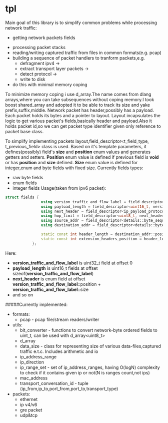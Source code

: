 # tpl

Main goal of this library is to simplify common problems while processing network traffic:
* getting network packets fields
- processing packet stacks
- reading/writing captured traffic from files in common formats(e.g. pcap)
- building a sequence of packet handlers to tranform packets,e.g. 
  * defragment ipv4 ->
  * extract transport layer packets ->
  * detect protocol ->
  * write to disk
- do this with minimal memory coping

To minimize memory coping i use d_array.The name comes from dlang arrays,where you can take subsequences without coping memory.I took boost shared_array and adopted it to be able to track its size and yake prefix,suffix,middle. 
Network packet has header,possibly has a payload. Each packet holds its bytes and a pointer to layout. Layout incapsulates the logic to get various packet's fields,basically header and payload.Also it holds packet id,so we can get packet type identifier given only reference to packet base class.

To simplify implementing packets layout,field_descriptor<t_field_type, t_previous_field> class is used. Based on it's template parameters, it defines(possibly) field's __size__ and __position__ enum values and generates getters and setters. __Position__ enum value is defined if previous field is __void__ or has __position__ and __size__ defined. __Size__ enum value is defined for integer,enum and byte fields with fixed size.  Currently fields types:
* raw byte fields
* enum fields
* integer fields
Usage(taken from ipv6 packet):
```cpp
struct fields {
                using version_traffic_and_flow_label = field_descriptor<uint32_t>;
                using payload_length = field_descriptor<uint16_t, version_traffic_and_flow_label>;
                using next_header = field_descriptor<ip_payload_protocols , payload_length>;
                using hop_limit = field_descriptor<uint8_t, next_header>;
                using source_addr = field_descriptor<details::byte_sequence<16>, hop_limit>;
                using destination_addr = field_descriptor<details::byte_sequence<16>, source_addr>;

                static const int header_length = destination_addr::position + destination_addr::size;
                static const int extension_headers_position = header_length;
            };
```
Here:
* __version_traffic_and_flow_label__ is uint32_t field at offset 0
* __payload_length__ is uint16_t fields at offset sizeof(__version_traffic_and_flow_label__)
* __next_header__ is enum field at offset __version_traffic_and_flow_label__::position + __version_traffic_and_flow_label__::size 
* and so on

#####Currently implemented:
* formats:
  * pcap - pcap file/stream readers/writer
* utils:
  * bit_converter - functions to convert network-byte ordered fields to uint<N>_t, can be used with d_array<uint8_t>
  * d_array
  * data_size - class for representing size of various data-files,captured traffic e.t.c. Includes arithmetic and io
  * ip_address_range
  * ip_direction
  * ip_range_set - set of ip_address_ranges, having O(logN) complexity to check if it contains given ip or not(N is ranges count,not ips)
  * mac_address
  * transport_conversation_id - tuple (ip_from,ip_to,port_from,port_to,transport_type)
* packets:
  * ethernet
  * ip v4/v6
  * gre packet
  * udp&tcp
  
  

